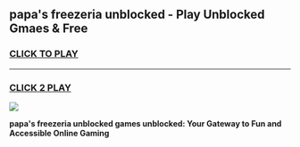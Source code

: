 
## papa's freezeria unblocked - Play Unblocked Gmaes & Free
<h3>
<a href="https://premium.freeplayer.one?title=papa's_freezeria_unblocked&ref=20F">CLICK TO PLAY</a></h3>
<hr>

<h3>
<a href="https://premium.freeplayer.one?title=papa's_freezeria_unblocked&ref=20F">CLICK 2 PLAY</a>
  
</h3>

<a href="https://premium.freeplayer.one?title=papa's_freezeria_unblocked&ref=20F/"><img src="https://clearcache.store/games.png"></a>


**papa's freezeria unblocked games unblocked: Your Gateway to Fun and Accessible Online Gaming**
